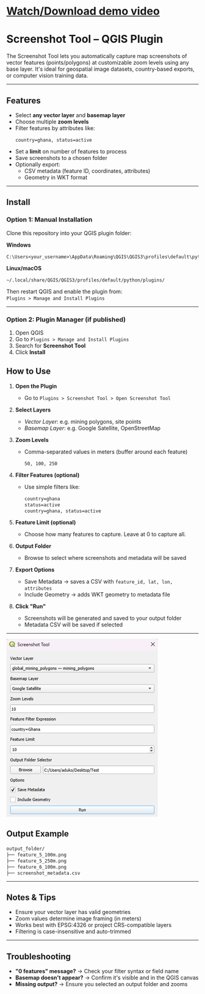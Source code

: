 # [Watch/Download demo video](Plugin-Test.mp4)

# Screenshot Tool – QGIS Plugin


The Screenshot Tool lets you automatically capture map screenshots of vector features (points/polygons) at customizable zoom levels using any base layer. It's ideal for geospatial image datasets, country-based exports, or computer vision training data.

---

## Features

- Select **any vector layer** and **basemap layer**
- Choose multiple **zoom levels**
- Filter features by attributes like:
  ```
  country=ghana, status=active
  ```
- Set a **limit** on number of features to process
- Save screenshots to a chosen folder
- Optionally export:
  - CSV metadata (feature ID, coordinates, attributes)
  - Geometry in WKT format

---

## Install

### Option 1: Manual Installation

Clone this repository into your QGIS plugin folder:

**Windows**
```
C:\Users<your_username>\AppData\Roaming\QGIS\QGIS3\profiles\default\python\plugins\
```
**Linux/macOS**
```
~/.local/share/QGIS/QGIS3/profiles/default/python/plugins/
```
Then restart QGIS and enable the plugin from:  
`Plugins > Manage and Install Plugins`

---

### Option 2: Plugin Manager (if published)

1. Open QGIS
2. Go to `Plugins > Manage and Install Plugins`
3. Search for **Screenshot Tool**
4. Click **Install**

## How to Use

1. **Open the Plugin**
   - Go to `Plugins > Screenshot Tool > Open Screenshot Tool`

2. **Select Layers**
   - *Vector Layer*: e.g. mining polygons, site points
   - *Basemap Layer*: e.g. Google Satellite, OpenStreetMap

3. **Zoom Levels**
   - Comma-separated values in meters (buffer around each feature)
     ```
     50, 100, 250
     ```

4. **Filter Features (optional)**
   - Use simple filters like:
     ```
     country=ghana
     status=active
     country=ghana, status=active
     ```

5. **Feature Limit (optional)**
   - Choose how many features to capture. Leave at 0 to capture all.

6. **Output Folder**
   - Browse to select where screenshots and metadata will be saved

7. **Export Options**
   -  Save Metadata → saves a CSV with `feature_id, lat, lon, attributes`
   -  Include Geometry → adds WKT geometry to metadata file

8. **Click "Run"**
   - Screenshots will be generated and saved to your output folder
   - Metadata CSV will be saved if selected

---
![Screenshot](Screenshot_Tool_UI.png)

## Output Example

```
output_folder/
├── feature_5_100m.png
├── feature_5_250m.png
├── feature_6_100m.png
├── screenshot_metadata.csv
```

---

## Notes & Tips

- Ensure your vector layer has valid geometries
- Zoom values determine image framing (in meters)
- Works best with EPSG:4326 or project CRS-compatible layers
- Filtering is case-insensitive and auto-trimmed

---

## Troubleshooting

- **"0 features" message?** → Check your filter syntax or field name
- **Basemap doesn't appear?** → Confirm it's visible and in the QGIS canvas
- **Missing output?** → Ensure you selected an output folder and zooms
